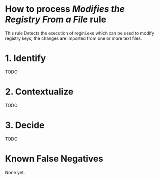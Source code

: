 # How to process *Modifies the Registry From a File* rule
This rule Detects the execution of regini.exe which can be used to modify registry keys, the changes are imported from one or more text files.

# 1. Identify
TODO

# 2. Contextualize
TODO

# 3. Decide
TODO

# Known False Negatives
None yet.
